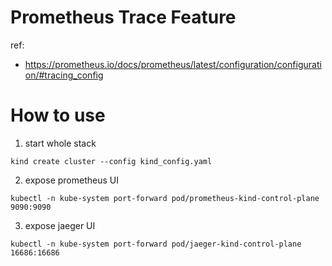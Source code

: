 # Prometheus Trace Feature

ref:

- https://prometheus.io/docs/prometheus/latest/configuration/configuration/#tracing_config

# How to use

1. start whole stack

```
kind create cluster --config kind_config.yaml
```

2. expose prometheus UI

```
kubectl -n kube-system port-forward pod/prometheus-kind-control-plane 9090:9090
```

3. expose jaeger UI

```
kubectl -n kube-system port-forward pod/jaeger-kind-control-plane 16686:16686
```